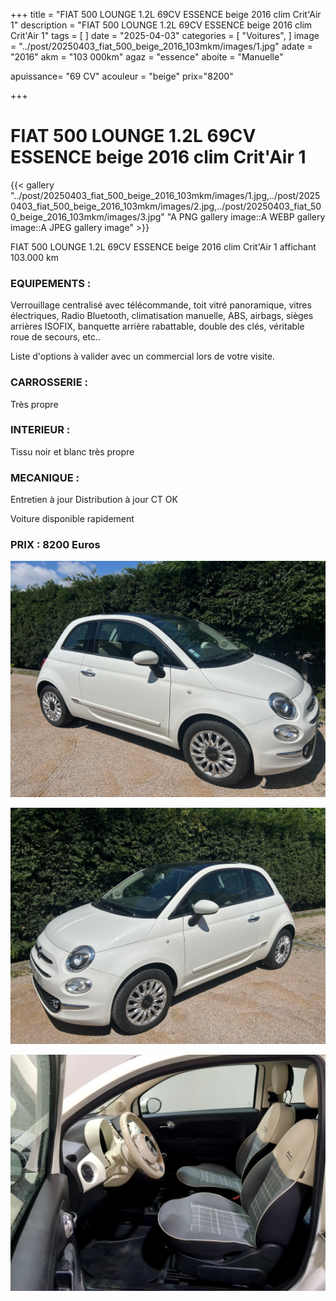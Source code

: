 +++
title = "FIAT 500 LOUNGE 1.2L 69CV ESSENCE beige 2016 clim Crit'Air 1"
description = "FIAT 500 LOUNGE 1.2L 69CV ESSENCE beige 2016 clim Crit'Air 1"
tags = [
]
date = "2025-04-03"
categories = [
    "Voitures",
]
image = "../post/20250403_fiat_500_beige_2016_103mkm/images/1.jpg"
adate = "2016"
akm = "103 000km"
agaz = "essence"
aboite = "Manuelle"

apuissance= "69 CV"
acouleur = "beige"
prix="8200"

+++

# FIAT 500 LOUNGE 1.2L 69CV ESSENCE beige 2016 clim Crit'Air 1

{{< gallery "../post/20250403_fiat_500_beige_2016_103mkm/images/1.jpg,../post/20250403_fiat_500_beige_2016_103mkm/images/2.jpg,../post/20250403_fiat_500_beige_2016_103mkm/images/3.jpg" "A PNG gallery image::A WEBP gallery image::A JPEG gallery image" >}}


FIAT 500 LOUNGE 1.2L 69CV ESSENCE beige 2016 clim Crit'Air 1 affichant 103.000 km


### EQUIPEMENTS :
Verrouillage centralisé avec télécommande, toit vitré panoramique, vitres électriques, Radio Bluetooth, climatisation manuelle, ABS, airbags, sièges arrières ISOFIX, banquette arrière rabattable, double des clés, véritable roue de secours, etc..


Liste d'options à valider avec un commercial lors de votre visite.


### CARROSSERIE :
 Très propre  


### INTERIEUR :
Tissu noir et blanc très propre

### MECANIQUE :
Entretien à jour
Distribution à jour
CT OK




Voiture disponible rapidement


### PRIX : 8200 Euros


<!-- more -->


![](images/1.jpg)

![](images/2.jpg)

![](images/3.jpg)

